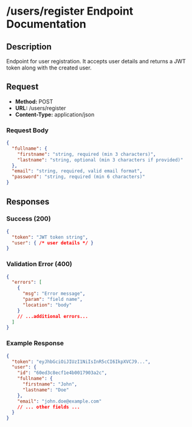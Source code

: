 # /users/register Endpoint Documentation

## Description
Endpoint for user registration. It accepts user details and returns a JWT token along with the created user.

## Request
- **Method:** POST
- **URL:** /users/register
- **Content-Type:** application/json

### Request Body
```json
{
  "fullname": {
    "firstname": "string, required (min 3 characters)",
    "lastname": "string, optional (min 3 characters if provided)"
  },
  "email": "string, required, valid email format",
  "password": "string, required (min 6 characters)"
}
```

## Responses

### Success (200)
```json
{
  "token": "JWT token string",
  "user": { /* user details */ }
}
```

### Validation Error (400)
```json
{
  "errors": [
    {
      "msg": "Error message",
      "param": "field name",
      "location": "body"
    }
    // ...additional errors...
  ]
}
```

### Example Response
```json
{
  "token": "eyJhbGciOiJIUzI1NiIsInR5cCI6IkpXVCJ9...",
  "user": {
    "id": "60ed3c8ecf1e4b0017903a2c",
    "fullname": {
      "firstname": "John",
      "lastname": "Doe"
    },
    "email": "john.doe@example.com"
    // ... other fields ...
  }
}
```
